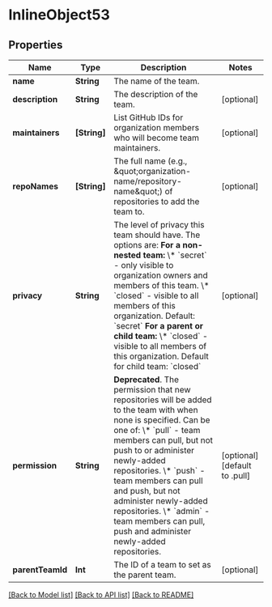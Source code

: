 # InlineObject53

## Properties
Name | Type | Description | Notes
------------ | ------------- | ------------- | -------------
**name** | **String** | The name of the team. | 
**description** | **String** | The description of the team. | [optional] 
**maintainers** | **[String]** | List GitHub IDs for organization members who will become team maintainers. | [optional] 
**repoNames** | **[String]** | The full name (e.g., \&quot;organization-name/repository-name\&quot;) of repositories to add the team to. | [optional] 
**privacy** | **String** | The level of privacy this team should have. The options are:   **For a non-nested team:**   \\* &#x60;secret&#x60; - only visible to organization owners and members of this team.   \\* &#x60;closed&#x60; - visible to all members of this organization.   Default: &#x60;secret&#x60;   **For a parent or child team:**   \\* &#x60;closed&#x60; - visible to all members of this organization.   Default for child team: &#x60;closed&#x60; | [optional] 
**permission** | **String** | **Deprecated**. The permission that new repositories will be added to the team with when none is specified. Can be one of:   \\* &#x60;pull&#x60; - team members can pull, but not push to or administer newly-added repositories.   \\* &#x60;push&#x60; - team members can pull and push, but not administer newly-added repositories.   \\* &#x60;admin&#x60; - team members can pull, push and administer newly-added repositories. | [optional] [default to .pull]
**parentTeamId** | **Int** | The ID of a team to set as the parent team. | [optional] 

[[Back to Model list]](../README.md#documentation-for-models) [[Back to API list]](../README.md#documentation-for-api-endpoints) [[Back to README]](../README.md)


